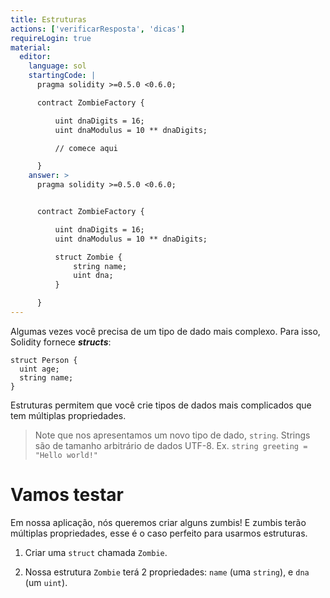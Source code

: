 ```yaml
---
title: Estruturas
actions: ['verificarResposta', 'dicas']
requireLogin: true
material:
  editor:
    language: sol
    startingCode: |
      pragma solidity >=0.5.0 <0.6.0;

      contract ZombieFactory {

          uint dnaDigits = 16;
          uint dnaModulus = 10 ** dnaDigits;

          // comece aqui

      }
    answer: >
      pragma solidity >=0.5.0 <0.6.0;


      contract ZombieFactory {

          uint dnaDigits = 16;
          uint dnaModulus = 10 ** dnaDigits;

          struct Zombie {
              string name;
              uint dna;
          }

      }
---
```


Algumas vezes você precisa de um tipo de dado mais complexo. Para isso, Solidity fornece **_structs_**:

```
struct Person {
  uint age;
  string name;
}

```

Estruturas permitem que você crie tipos de dados mais complicados que tem múltiplas propriedades.

> Note que nos apresentamos um novo tipo de dado, `string`. Strings são de tamanho arbitrário de dados UTF-8. Ex. `string greeting = "Hello world!"`

# Vamos testar

Em nossa aplicação, nós queremos criar alguns zumbis! E zumbis terão múltiplas propriedades, esse é o caso perfeito para usarmos estruturas.

1. Criar uma `struct` chamada `Zombie`.

2. Nossa estrutura `Zombie` terá 2 propriedades: `name` (uma `string`), e `dna` (um `uint`).
